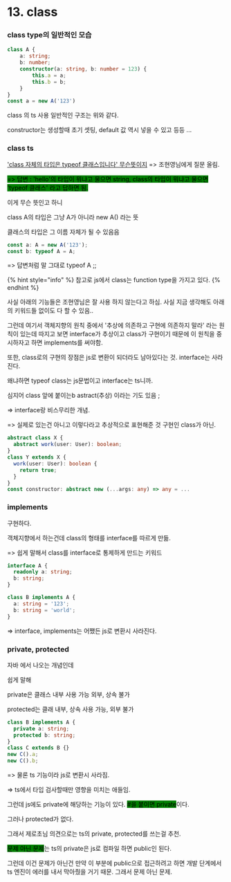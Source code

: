 # 13. class

### &#x20;class type의 일반적인 모습

```typescript
class A {
    a: string;
    b: number;
    constructor(a: string, b: number = 123) {
        this.a = a;
        this.b = b;
    }
}
const a = new A('123')
```

class 의 ts 사용 일반적인 구조는 위와 같다.

constructor는 생성할때 초기 셋팅, default 값 역시 넣을 수 있고 등등 ...

### class ts

['class 자체의 타입은 typeof 클래스입니다' 무슨뜻이지](https://inflearn.com/questions/780370) => 조현영님에게 질문 올림.

<mark style="background-color:green;">=> 답변 : 'hello'의 타입이 뭐냐고 물으면 string, class의 타입이 뭐냐고 물으면 'typeof 클래스' 라고 답하면 됨.</mark>

이게 무슨 뜻인고 하니&#x20;

class A의 타입은 그냥 A가 아니라 new A() 라는 뜻

클래스의 타입은 그 이름 자체가 될 수 있음음

```typescript
const a: A = new A('123');
const b: typeof A = A;
```

\=> 답변처럼 말 그대로 typeof A ;;

{% hint style="info" %}
참고로  js에서  class는  function type을 가지고 있다.
{% endhint %}



사실 아래의 기능들은 조현영님은 잘 사용 하지 않는다고 하심. 사실 지금 생각해도 아래의 키워드들 없이도 다 할 수 있음..



그런데 여기서 객체지향의 원칙 중에서 '추상에 의존하고 구현에 의존하지 말라' 라는 원칙이 있는데 따지고 보면 interface가 추상이고 class가 구현이기 때문에 이 원칙을 중시하자고 하면 implements를 써야함.



또한, class로의 구현의 장점은 js로 변환이 되더라도 남아있다는 것. interface는 사라진다.

왜냐하면 typeof class는 js문법이고 interface는 ts니까.



심지어 class 앞에  붙이는b astract(추상) 이라는 기도 있음 ;

\=> interface랑 비스무리한 개념.

\=> 실제로 있는건 아니고 이렇다라고 추상적으로 표현해준 것 구현인  class가 아닌.

```typescript
abstract class X {
  abstract work(user: User): boolean;
}
class Y extends X {
  work(user: User): boolean {
    return true;
  }
}
const constructor: abstract new (...args: any) => any = ...
```

### implements

구현하다.

객체지향에서 하는건데 class의 형태를 interface를 따르게 만듦.

\=> 쉽게 말해서 class를 interface로 통제하게 만드는 키워드

```typescript
interface A {
  readonly a: string;
  b: string;
}

class B implements A {
  a: string = '123';
  b: string = 'world';
}
```

\=> interface, implements는 어쨌든 js로 변환시 사라진다.



### private, protected

자바 에서 나오는 개념인데

쉽게 말해&#x20;

private은 클래스 내부 사용 가능 외부, 상속 불가

protected는 클래 내부,   상속 사용 가능, 외부 불가

```typescript
class B implements A {
  private a: string;
  protected b: string;
}
class C extends B {}
new C().a;
new C().b;
```

\=> 물론 ts 기능이라 js로 변환시 사라짐.

\=> ts에서 타입 검사할때만 영향을 미치는 애들임.



그런데 js에도 private에 해당하는 기능이 있다. <mark style="background-color:green;">#을 붙이면 private</mark>이다.

그러나 protected가 없다.

그래서 제로초님 의견으로는 ts의 private, protected를 쓰는걸 추천.



<mark style="background-color:green;">문제 아닌 문제</mark>는 ts의 private은 js로 컴파일 하면 public인 된다.

그런데 이건 문제가 아닌건 만약 이 부분에 public으로 접근하려고 하면 개발 단계에서 ts 엔진이 에러를 내서 막아줬을 거기 때문. 그래서 문제 아닌 문제.
